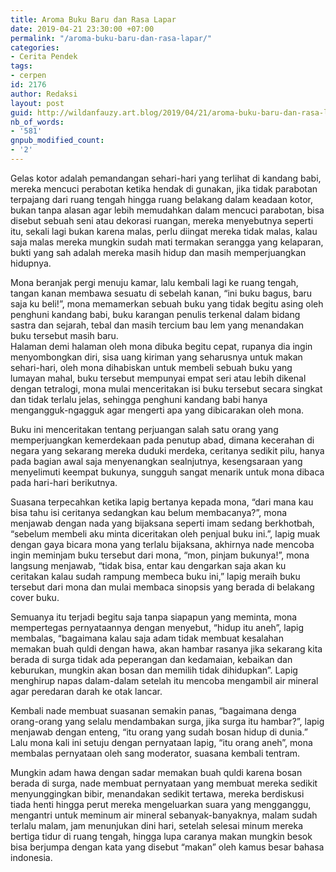 ```yaml
---
title: Aroma Buku Baru dan Rasa Lapar
date: 2019-04-21 23:30:00 +07:00
permalink: "/aroma-buku-baru-dan-rasa-lapar/"
categories:
- Cerita Pendek
tags:
- cerpen
id: 2176
author: Redaksi
layout: post
guid: http://wildanfauzy.art.blog/2019/04/21/aroma-buku-baru-dan-rasa-lapar/
nb_of_words:
- '581'
gnpub_modified_count:
- '2'
---
```


<p class="has-drop-cap">
  Gelas kotor adalah pemandangan sehari-hari yang terlihat di kandang babi, mereka mencuci perabotan ketika hendak di gunakan, jika tidak parabotan terpajang dari ruang tengah hingga ruang belakang dalam keadaan kotor, bukan tanpa alasan agar lebih memudahkan dalam mencuci parabotan, bisa disebut sebuah seni atau dekorasi ruangan, mereka menyebutnya seperti itu, sekali lagi bukan karena malas, perlu diingat mereka tidak malas, kalau saja malas mereka mungkin sudah mati termakan serangga yang kelaparan, bukti yang sah adalah mereka masih hidup dan masih memperjuangkan hidupnya.
</p>

Mona beranjak pergi menuju kamar, lalu kembali lagi ke ruang tengah, tangan kanan membawa sesuatu di sebelah kanan, “ini buku bagus, baru saja ku beli!”, mona memamerkan sebuah buku yang tidak begitu asing oleh penghuni kandang babi, buku karangan penulis terkenal dalam bidang sastra dan sejarah, tebal dan masih tercium bau lem yang menandakan buku tersebut masih baru.  
Halaman demi halaman oleh mona dibuka begitu cepat, rupanya dia ingin menyombongkan diri, sisa uang kiriman yang seharusnya untuk makan sehari-hari, oleh mona dihabiskan untuk membeli sebuah buku yang lumayan mahal, buku tersebut mempunyai empat seri atau lebih dikenal dengan tetralogi, mona mulai menceritakan isi buku tersebut secara singkat dan tidak terlalu jelas, sehingga penghuni kandang babi hanya mengangguk-ngagguk agar mengerti apa yang dibicarakan oleh mona.

Buku ini menceritakan tentang perjuangan salah satu orang yang memperjuangkan kemerdekaan pada penutup abad, dimana kecerahan di negara yang sekarang mereka duduki merdeka, ceritanya sedikit pilu, hanya pada bagian awal saja menyenangkan sealnjutnya, kesengsaraan yang menyelimuti keempat bukunya, sungguh sangat menarik untuk mona dibaca pada hari-hari berikutnya.

Suasana terpecahkan ketika lapig bertanya kepada mona, “dari mana kau bisa tahu isi ceritanya sedangkan kau belum membacanya?”, mona menjawab dengan nada yang bijaksana seperti imam sedang berkhotbah, “sebelum membeli aku minta diceritakan oleh penjual buku ini.”, lapig muak dengan gaya bicara mona yang terlalu bijaksana, akhirnya nade mencoba ingin meminjam buku tersebut dari mona, “mon, pinjam bukunya!”, mona langsung menjawab, “tidak bisa, entar kau dengarkan saja akan ku ceritakan kalau sudah rampung membeca buku ini,” lapig meraih buku tersebut dari mona dan mulai membaca sinopsis yang berada di belakang cover buku.

Semuanya itu terjadi begitu saja tanpa siapapun yang meminta, mona mempertegas pernyataannya dengan menyebut, “hidup itu aneh”, lapig membalas, “bagaimana kalau saja adam tidak membuat kesalahan memakan buah quldi dengan hawa, akan hambar rasanya jika sekarang kita berada di surga tidak ada peperangan dan kedamaian, kebaikan dan keburukan, mungkin akan bosan dan memilih tidak dihidupkan”. Lapig menghirup napas dalam-dalam setelah itu mencoba mengambil air mineral agar peredaran darah ke otak lancar.

Kembali nade membuat suasanan semakin panas, “bagaimana denga orang-orang yang selalu mendambakan surga, jika surga itu hambar?”, lapig menjawab dengan enteng, “itu orang yang sudah bosan hidup di dunia.” Lalu mona kali ini setuju dengan pernyataan lapig, “itu orang aneh”, mona membalas pernyataan oleh sang moderator, suasana kembali tentram.

Mungkin adam hawa dengan sadar memakan buah quldi karena bosan berada di surga, nade membuat pernyataan yang membuat mereka sedikit menyunggingkan bibir, menandakan sedikit tertawa, mereka berdiskusi tiada henti hingga perut mereka mengeluarkan suara yang mengganggu, mengantri untuk meminum air mineral sebanyak-banyaknya, malam sudah terlalu malam, jam menunjukan dini hari, setelah selesai minum mereka bertiga tidur di ruang tengah, hingga lupa caranya makan mungkin besok bisa berjumpa dengan kata yang disebut “makan” oleh kamus besar bahasa indonesia.